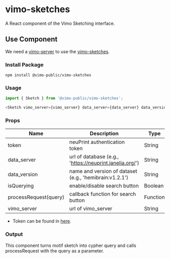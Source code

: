 # vimo-sketches
A React component of the Vimo Sketching interface.

## Use Component
We need a [vimo-server](https://github.com/VCG/vimo-server) to use the [vimo-sketches](https://github.com/VCG/vimo-sketches).

### Install Package
`npm install @vimo-public/vimo-sketches`

### Usage
```javascript
import { Sketch } from '@vimo-public/vimo-sketches';
```

```javascript
<Sketch vimo_server={vimo_server} data_server={data_server} data_version={data_version} token={token} isQuerying={isQuerying} processRequest={processRequest}/>
```


### Props
| Name                  | Description                                             | Type     | 
|-----------------------|---------------------------------------------------------|----------|
| token                 | neuPrint authentication token                           | String   |
| data_server           | url of database (e.g., 'https://neuprint.janelia.org/') | String   |
| data_version          | name and version of dataset (e.g., 'hemibrain:v1.2.1')  | String   |
| isQuerying            | enable/disable search button                            | Boolean  |
| processRequest(query) | callback function for search button                     | Function |
 | vimo_server | url of vimo_server | String |

* Token can be found in [here](https://neuprint.janelia.org/account).

### Output
This component turns motif sketch into cypher query and calls processRequest with the query as a parameter.
